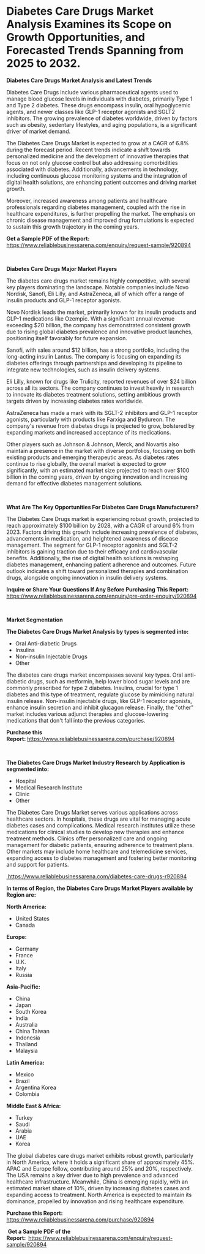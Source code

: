 <p><h1>Diabetes Care Drugs Market Analysis Examines its Scope on Growth Opportunities, and Forecasted Trends Spanning from 2025 to 2032.</h1></p><p><strong>Diabetes Care Drugs Market Analysis and Latest Trends</strong></p>
<p><p>Diabetes Care Drugs include various pharmaceutical agents used to manage blood glucose levels in individuals with diabetes, primarily Type 1 and Type 2 diabetes. These drugs encompass insulin, oral hypoglycemic agents, and newer classes like GLP-1 receptor agonists and SGLT2 inhibitors. The growing prevalence of diabetes worldwide, driven by factors such as obesity, sedentary lifestyles, and aging populations, is a significant driver of market demand.</p><p>The Diabetes Care Drugs Market is expected to grow at a CAGR of 6.8% during the forecast period. Recent trends indicate a shift towards personalized medicine and the development of innovative therapies that focus on not only glucose control but also addressing comorbidities associated with diabetes. Additionally, advancements in technology, including continuous glucose monitoring systems and the integration of digital health solutions, are enhancing patient outcomes and driving market growth.</p><p>Moreover, increased awareness among patients and healthcare professionals regarding diabetes management, coupled with the rise in healthcare expenditures, is further propelling the market. The emphasis on chronic disease management and improved drug formulations is expected to sustain this growth trajectory in the coming years.</p></p>
<p><strong>Get a Sample PDF of the Report:&nbsp;</strong> <a href="https://www.reliablebusinessarena.com/enquiry/request-sample/920894?utm_campaign=2981&utm_medium=2&utm_source=Github&utm_content=ia&utm_term=18042025&utm_id=diabetes-care-drugs">https://www.reliablebusinessarena.com/enquiry/request-sample/920894</a></p>
<p>&nbsp;</p>
<p><strong>Diabetes Care Drugs Major Market Players</strong></p>
<p><p>The diabetes care drugs market remains highly competitive, with several key players dominating the landscape. Notable companies include Novo Nordisk, Sanofi, Eli Lilly, and AstraZeneca, all of which offer a range of insulin products and GLP-1 receptor agonists.</p><p>Novo Nordisk leads the market, primarily known for its insulin products and GLP-1 medications like Ozempic. With a significant annual revenue exceeding $20 billion, the company has demonstrated consistent growth due to rising global diabetes prevalence and innovative product launches, positioning itself favorably for future expansion.</p><p>Sanofi, with sales around $12 billion, has a strong portfolio, including the long-acting insulin Lantus. The company is focusing on expanding its diabetes offerings through partnerships and developing its pipeline to integrate new technologies, such as insulin delivery systems.</p><p>Eli Lilly, known for drugs like Trulicity, reported revenues of over $24 billion across all its sectors. The company continues to invest heavily in research to innovate its diabetes treatment solutions, setting ambitious growth targets driven by increasing diabetes rates worldwide.</p><p>AstraZeneca has made a mark with its SGLT-2 inhibitors and GLP-1 receptor agonists, particularly with products like Farxiga and Bydureon. The company's revenue from diabetes drugs is projected to grow, bolstered by expanding markets and increased acceptance of its medications.</p><p>Other players such as Johnson & Johnson, Merck, and Novartis also maintain a presence in the market with diverse portfolios, focusing on both existing products and emerging therapeutic areas. As diabetes rates continue to rise globally, the overall market is expected to grow significantly, with an estimated market size projected to reach over $100 billion in the coming years, driven by ongoing innovation and increasing demand for effective diabetes management solutions.</p></p>
<p>&nbsp;</p>
<p><strong>What Are The Key Opportunities For Diabetes Care Drugs Manufacturers?</strong></p>
<p><p>The Diabetes Care Drugs market is experiencing robust growth, projected to reach approximately $100 billion by 2028, with a CAGR of around 6% from 2023. Factors driving this growth include increasing prevalence of diabetes, advancements in medication, and heightened awareness of disease management. The segment for GLP-1 receptor agonists and SGLT-2 inhibitors is gaining traction due to their efficacy and cardiovascular benefits. Additionally, the rise of digital health solutions is reshaping diabetes management, enhancing patient adherence and outcomes. Future outlook indicates a shift toward personalized therapies and combination drugs, alongside ongoing innovation in insulin delivery systems.</p></p>
<p><strong>Inquire or Share Your Questions If Any Before Purchasing This Report:</strong> <a href="https://www.reliablebusinessarena.com/enquiry/pre-order-enquiry/920894?utm_campaign=2981&utm_medium=2&utm_source=Github&utm_content=ia&utm_term=18042025&utm_id=diabetes-care-drugs">https://www.reliablebusinessarena.com/enquiry/pre-order-enquiry/920894</a></p>
<p>&nbsp;</p>
<p><strong>Market Segmentation</strong></p>
<p><strong>The Diabetes Care Drugs Market Analysis by types is segmented into:</strong></p>
<p><ul><li>Oral Anti-diabetic Drugs</li><li>Insulins</li><li>Non-insulin Injectable Drugs</li><li>Other</li></ul></p>
<p><p>The diabetes care drugs market encompasses several key types. Oral anti-diabetic drugs, such as metformin, help lower blood sugar levels and are commonly prescribed for type 2 diabetes. Insulins, crucial for type 1 diabetes and this type of treatment, regulate glucose by mimicking natural insulin release. Non-insulin injectable drugs, like GLP-1 receptor agonists, enhance insulin secretion and inhibit glucagon release. Finally, the "other" market includes various adjunct therapies and glucose-lowering medications that don't fall into the previous categories.</p></p>
<p><strong>Purchase this Report:&nbsp;</strong><a href="https://www.reliablebusinessarena.com/purchase/920894?utm_campaign=2981&utm_medium=2&utm_source=Github&utm_content=ia&utm_term=18042025&utm_id=diabetes-care-drugs">https://www.reliablebusinessarena.com/purchase/920894</a></p>
<p>&nbsp;</p>
<p><strong>The Diabetes Care Drugs Market Industry Research by Application is segmented into:</strong></p>
<p><ul><li>Hospital</li><li>Medical Research Institute</li><li>Clinic</li><li>Other</li></ul></p>
<p><p>The Diabetes Care Drugs Market serves various applications across healthcare sectors. In hospitals, these drugs are vital for managing acute diabetes cases and complications. Medical research institutes utilize these medications for clinical studies to develop new therapies and enhance treatment methods. Clinics offer personalized care and ongoing management for diabetic patients, ensuring adherence to treatment plans. Other markets may include home healthcare and telemedicine services, expanding access to diabetes management and fostering better monitoring and support for patients.</p></p>
<p><a href="https://www.reliablebusinessarena.com/diabetes-care-drugs-r920894?utm_campaign=2981&utm_medium=2&utm_source=Github&utm_content=ia&utm_term=18042025&utm_id=diabetes-care-drugs">&nbsp;https://www.reliablebusinessarena.com/diabetes-care-drugs-r920894</a></p>
<p><strong>In terms of Region, the Diabetes Care Drugs Market Players available by Region are:</strong></p>
<p>
    <p> <strong> North America: </strong>
        <ul>
            <li>United States</li>
            <li>Canada</li>
        </ul>
        </p> 
    <p> <strong> Europe: </strong>
        <ul>
            <li>Germany</li>
            <li>France</li>
            <li>U.K.</li>
            <li>Italy</li>
            <li>Russia</li>
        </ul>
        </p> 
    <p> <strong> Asia-Pacific: </strong>
        <ul>
            <li>China</li>
            <li>Japan</li>
            <li>South Korea</li>
            <li>India</li>
            <li>Australia</li>
            <li>China Taiwan</li>
            <li>Indonesia</li>
            <li>Thailand</li>
            <li>Malaysia</li>
        </ul>
        </p> 
    <p> <strong> Latin America: </strong>
        <ul>
            <li>Mexico</li>
            <li>Brazil</li>
            <li>Argentina Korea</li>
            <li>Colombia</li>
        </ul>
        </p> 
    <p> <strong> Middle East & Africa: </strong>
        <ul>
            <li>Turkey</li>
            <li>Saudi</li>
            <li>Arabia</li>
            <li>UAE</li>
            <li>Korea</li>
        </ul>
    </p>
    </p>
<p><p>The global diabetes care drugs market exhibits robust growth, particularly in North America, where it holds a significant share of approximately 45%. APAC and Europe follow, contributing around 25% and 20%, respectively. The USA remains a key driver due to high prevalence and advanced healthcare infrastructure. Meanwhile, China is emerging rapidly, with an estimated market share of 10%, driven by increasing diabetes cases and expanding access to treatment. North America is expected to maintain its dominance, propelled by innovation and rising healthcare expenditure.</p></p>
<p><strong>Purchase this Report: </strong><a href="https://www.reliablebusinessarena.com/purchase/920894?utm_campaign=2981&utm_medium=2&utm_source=Github&utm_content=ia&utm_term=18042025&utm_id=diabetes-care-drugs">https://www.reliablebusinessarena.com/purchase/920894</a></p>
<p>&nbsp;<strong>Get a Sample PDF of the Report:&nbsp;&nbsp;</strong><a href="https://www.reliablebusinessarena.com/enquiry/request-sample/920894?utm_campaign=2981&utm_medium=2&utm_source=Github&utm_content=ia&utm_term=18042025&utm_id=diabetes-care-drugs">https://www.reliablebusinessarena.com/enquiry/request-sample/920894</a></p>
<p><strong></strong></p>
<p><p></p><p></p><p></p></p>